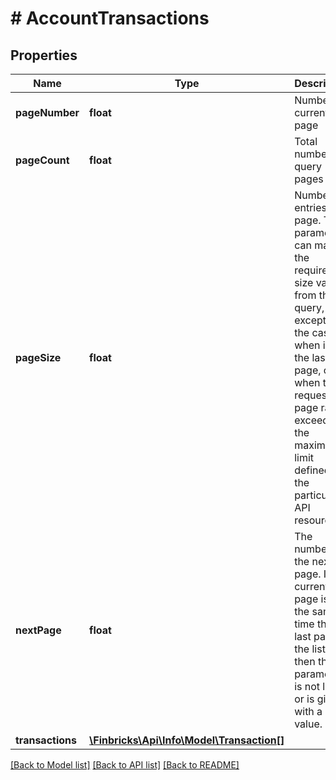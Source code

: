 # # AccountTransactions

## Properties

Name | Type | Description | Notes
------------ | ------------- | ------------- | -------------
**pageNumber** | **float** | Number of current page | [optional]
**pageCount** | **float** | Total number of query pages | [optional]
**pageSize** | **float** | Number of entries per page. This parameter can match the required size value from the query, except for the cases when it is the last page, or when the requested page range exceeded the maximum limit defined for the particular API resource. | [optional]
**nextPage** | **float** | The number of the next page. If the current page is at the same time the last page of the list, then this parameter is not listed or is given with a null value. | [optional]
**transactions** | [**\Finbricks\Api\Info\Model\Transaction[]**](Transaction.md) |  | [optional]

[[Back to Model list]](../../README.md#models) [[Back to API list]](../../README.md#endpoints) [[Back to README]](../../README.md)
